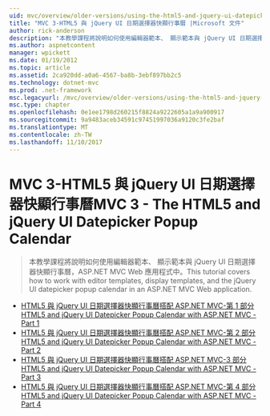 ```yaml
---
uid: mvc/overview/older-versions/using-the-html5-and-jquery-ui-datepicker-popup-calendar-with-aspnet-mvc/index
title: "MVC 3-HTML5 與 jQuery UI 日期選擇器快顯行事曆 |Microsoft 文件"
author: rick-anderson
description: "本教學課程將說明如何使用編輯器範本、 顯示範本與 jQuery UI 日期選擇器快顯行事曆，ASP.NET MVC Web 應用程式中。"
ms.author: aspnetcontent
manager: wpickett
ms.date: 01/19/2012
ms.topic: article
ms.assetid: 2ca920dd-a0a6-4567-ba8b-3ebf897bb2c5
ms.technology: dotnet-mvc
ms.prod: .net-framework
msc.legacyurl: /mvc/overview/older-versions/using-the-html5-and-jquery-ui-datepicker-popup-calendar-with-aspnet-mvc
msc.type: chapter
ms.openlocfilehash: 0e1ee1798d260215f8824a9222605a1a9a900917
ms.sourcegitcommit: 9a9483aceb34591c97451997036a9120c3fe2baf
ms.translationtype: MT
ms.contentlocale: zh-TW
ms.lasthandoff: 11/10/2017
---
```

<a name="mvc-3---the-html5-and-jquery-ui-datepicker-popup-calendar"></a><span data-ttu-id="e376d-103">MVC 3-HTML5 與 jQuery UI 日期選擇器快顯行事曆</span><span class="sxs-lookup"><span data-stu-id="e376d-103">MVC 3 - The HTML5 and jQuery UI Datepicker Popup Calendar</span></span>
====================
> <span data-ttu-id="e376d-104">本教學課程將說明如何使用編輯器範本、 顯示範本與 jQuery UI 日期選擇器快顯行事曆，ASP.NET MVC Web 應用程式中。</span><span class="sxs-lookup"><span data-stu-id="e376d-104">This tutorial covers how to work with editor templates, display templates, and the jQuery UI datepicker popup calendar in an ASP.NET MVC Web application.</span></span>


- [<span data-ttu-id="e376d-105">HTML5 與 jQuery UI 日期選擇器快顯行事曆搭配 ASP.NET MVC-第 1 部分</span><span class="sxs-lookup"><span data-stu-id="e376d-105">HTML5 and jQuery UI Datepicker Popup Calendar with ASP.NET MVC - Part 1</span></span>](using-the-html5-and-jquery-ui-datepicker-popup-calendar-with-aspnet-mvc-part-1.md)
- [<span data-ttu-id="e376d-106">HTML5 與 jQuery UI 日期選擇器快顯行事曆搭配 ASP.NET MVC-第 2 部分</span><span class="sxs-lookup"><span data-stu-id="e376d-106">HTML5 and jQuery UI Datepicker Popup Calendar with ASP.NET MVC - Part 2</span></span>](using-the-html5-and-jquery-ui-datepicker-popup-calendar-with-aspnet-mvc-part-2.md)
- [<span data-ttu-id="e376d-107">HTML5 與 jQuery UI 日期選擇器快顯行事曆搭配 ASP.NET MVC-3 部分</span><span class="sxs-lookup"><span data-stu-id="e376d-107">HTML5 and jQuery UI Datepicker Popup Calendar with ASP.NET MVC - Part 3</span></span>](using-the-html5-and-jquery-ui-datepicker-popup-calendar-with-aspnet-mvc-part-3.md)
- [<span data-ttu-id="e376d-108">HTML5 與 jQuery UI 日期選擇器快顯行事曆搭配 ASP.NET MVC-第 4 部分</span><span class="sxs-lookup"><span data-stu-id="e376d-108">HTML5 and jQuery UI Datepicker Popup Calendar with ASP.NET MVC - Part 4</span></span>](using-the-html5-and-jquery-ui-datepicker-popup-calendar-with-aspnet-mvc-part-4.md)
